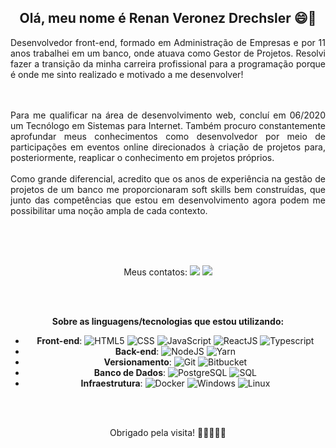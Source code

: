 <!-- Description -->
## <div align="center">Olá, meu nome é Renan Veronez Drechsler 😄👋</div>
<div align="justify">
Desenvolvedor front-end, formado em Administração de Empresas e por 11 anos trabalhei em um banco, onde atuava como Gestor de Projetos.
Resolvi fazer a transição da minha carreira profissional para a programação porque é onde me sinto realizado e motivado a me desenvolver!

<br><br>
Para me qualificar na área de desenvolvimento web, concluí em 06/2020 um Tecnólogo em Sistemas para Internet. Também procuro constantemente aprofundar meus conhecimentos como desenvolvedor por meio de participações em eventos online direcionados à criação de projetos para, posteriormente, reaplicar o conhecimento em projetos próprios.
<br><br>
Como grande diferencial, acredito que os anos de experiência na gestão de projetos de um banco me proporcionaram soft skills bem construídas, que junto das competências que estou em desenvolvimento agora podem me possibilitar uma noção ampla de cada contexto.
<br><br>

<br><br>

 <!-- Contacts -->
 <div align="center">
Meus contatos:   
<a href="https://www.linkedin.com/in/renan-veronez-drechsler-54a4801a3/" target="_blank"><img src="https://img.shields.io/badge/-LinkedIn-%230077B5?style=for-the-badge&logo=linkedin&logoColor=white"></a> 
<a href="https://app.rocketseat.com.br/me/renan-veronez-drechsler-05266" target="_blank"><img src="https://img.shields.io/badge/-Rocketseat-000?style=for-the-badge&logo=rocketseat&logoColor=black"></a>


<!-- Skills -->
<br><br>

**Sobre as linguagens/tecnologias que estou utilizando:**
- **Front-end**: ![HTML5](https://img.shields.io/badge/-HTML5-333333?style=flat&logo=HTML5) ![CSS](https://img.shields.io/badge/-CSS-333333?style=flat&logo=CSS3&logoColor=1572B6) ![JavaScript](https://img.shields.io/badge/-JavaScript-333333?style=flat&logo=javascript) ![ReactJS](https://img.shields.io/badge/-React-333333?style=flat&logo=react) ![Typescript](https://img.shields.io/badge/-Typescript-333333?style=flat&logo=typescript)
- **Back-end**: ![NodeJS](https://img.shields.io/badge/-Node.JS-333333?style=flat&logo=node.js) ![Yarn](https://img.shields.io/badge/-Yarn-333333?style=flat&logo=yarn&logoColor=007ACC) 
- **Versionamento**: ![Git](https://img.shields.io/badge/-Git-333333?style=flat&logo=git) ![Bitbucket](https://img.shields.io/badge/-Bitbucket-333333?style=flat&logo=Bitbucket)
- **Banco de Dados**: ![PostgreSQL](https://img.shields.io/badge/-PostgreSQL-333333?style=flat&logo=postgresql) ![SQL](https://img.shields.io/badge/-SQL-333333?style=flat&logo=sql)
- **Infraestrutura**: ![Docker](https://img.shields.io/badge/-Docker-333333?style=flat&logo=docker) ![Windows](https://img.shields.io/badge/-Windows-333333?style=flat&logo=windows) ![Linux](https://img.shields.io/badge/-Linux-333333?style=flat&logo=Linux) 

<br><br>

<div align="center"> Obrigado pela visita! 🙋🏻‍♂️🙏🏽</div>
